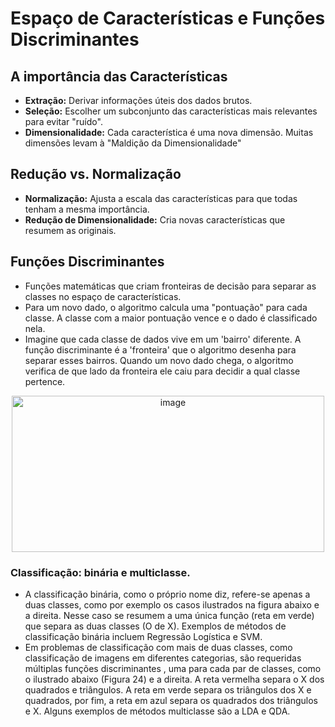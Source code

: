 # Espaço de Características e Funções Discriminantes

## A importância das Características

- **Extração:** Derivar informações úteis dos dados brutos.
- **Seleção:** Escolher um subconjunto das características mais relevantes para evitar "ruído".
- **Dimensionalidade:** Cada característica é uma nova dimensão. Muitas dimensões levam à "Maldição da Dimensionalidade"

## Redução vs. Normalização

- **Normalização:** Ajusta a escala das características para que todas tenham a mesma importância.
- **Redução de Dimensionalidade:** Cria novas características que resumem as originais.

## Funções Discriminantes

- Funções matemáticas que criam fronteiras de decisão para separar as classes no espaço de características.
- Para um novo dado, o algoritmo calcula uma "pontuação" para cada classe. A classe com a maior pontuação vence e o dado é classificado nela.
- Imagine que cada classe de dados vive em um 'bairro' diferente. A função discriminante é a 'fronteira' que o algoritmo desenha para separar esses bairros. Quando um novo dado chega, o algoritmo verifica de que lado da fronteira ele caiu para decidir a qual classe pertence.

<div align="center">
<img width="500" height="250" alt="image" src="https://github.com/user-attachments/assets/527af02b-31e9-49b4-85f7-27716bf3f711" />
</div>

### Classificação: binária e multiclasse.
- A classificação binária, como o próprio nome diz, refere-se apenas a duas classes, como por exemplo os casos ilustrados na figura abaixo e a direita. Nesse caso se resumem a uma única função (reta em verde) que separa as duas classes (O de X). Exemplos de métodos de classificação binária incluem Regressão Logística e SVM.
- Em problemas de classificação com mais de duas classes, como classificação de imagens em diferentes categorias, são requeridas múltiplas funções discriminantes , uma para cada par de classes, como o ilustrado abaixo (Figura 24) e a direita. A reta vermelha separa o X dos quadrados e triângulos. A reta em verde separa os triângulos dos X e quadrados, por fim, a reta em azul separa os quadrados dos triângulos e X. Alguns exemplos de métodos multiclasse são a LDA e QDA.
